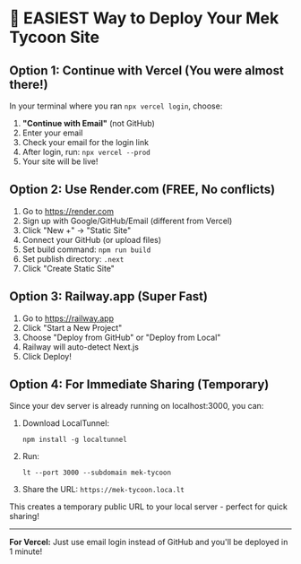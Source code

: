# 🚀 EASIEST Way to Deploy Your Mek Tycoon Site

## Option 1: Continue with Vercel (You were almost there!)

In your terminal where you ran `npx vercel login`, choose:
1. **"Continue with Email"** (not GitHub)
2. Enter your email
3. Check your email for the login link
4. After login, run: `npx vercel --prod`
5. Your site will be live!

## Option 2: Use Render.com (FREE, No conflicts)

1. Go to https://render.com
2. Sign up with Google/GitHub/Email (different from Vercel)
3. Click "New +" → "Static Site"
4. Connect your GitHub (or upload files)
5. Set build command: `npm run build`
6. Set publish directory: `.next`
7. Click "Create Static Site"

## Option 3: Railway.app (Super Fast)

1. Go to https://railway.app
2. Click "Start a New Project"
3. Choose "Deploy from GitHub" or "Deploy from Local"
4. Railway will auto-detect Next.js
5. Click Deploy!

## Option 4: For Immediate Sharing (Temporary)

Since your dev server is already running on localhost:3000, you can:

1. Download LocalTunnel:
   ```
   npm install -g localtunnel
   ```

2. Run:
   ```
   lt --port 3000 --subdomain mek-tycoon
   ```

3. Share the URL: `https://mek-tycoon.loca.lt`

This creates a temporary public URL to your local server - perfect for quick sharing!

---

**For Vercel:** Just use email login instead of GitHub and you'll be deployed in 1 minute!
